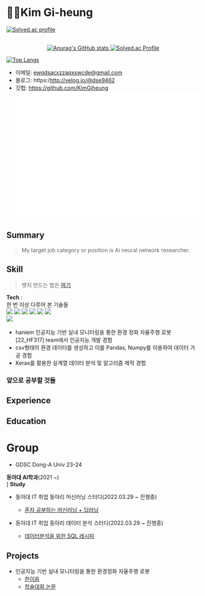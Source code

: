 # 🐱‍💻Kim Gi-heung 
<a href="https://github.com/mazassumnida/mazassumnida">
  <img src="http://mazassumnida.wtf/api/mini/generate_badge?boj=koosaga" alt="Solved.ac profile"/>
</a>
<br>
<br>  
<p align="center">
  <a href="https://github.com/KimGiheung">
    <img src="https://github-readme-stats.vercel.app/api?username=KimGiheung&theme=dark&show_icons=true" alt="Anurag's GitHub stats"/>
  </a>
  <a href="https://solved.ac/dse9462/">
    <img src="http://mazassumnida.wtf/api/v2/generate_badge?boj=dse9462" alt="Solved.ac Profile"/>
  </a>
</p>
  <a href="https://github.com/KimGiheung">
    <img src="https://github-readme-stats.vercel.app/api/top-langs/?username=KimGiheung&layout=compact" alt="Top Langs"/>
  </a>
  
- 이메일: ewqdsacxzzaqxswcde@gmail.com
- 블로그: https:/http://velog.io/@dse9462
- 깃헙: https://github.com/KimGiheung  
![Metrics](/github-metrics.svg)

## Summary
> My target job category or position is Ai neural network researcher.

## Skill
> 뱃지 만드는 법은 [여기](https://2dowon.netlify.app/etc/github-badge/)
 
**Tech** :  
한 번 이상 다루어 본 기술들   
<img src="https://img.shields.io/badge/Python-3766AB?style=flat-square&logo=Python&logoColor=white"/></a>
<img src="https://img.shields.io/badge/C++-00599C?style=flat-square&logo=C%2B%2B&logoColor=white"/></a>
<img src="https://img.shields.io/badge/C-A8B9CC?style=flat-square&logo=C&logoColor=white"/></a>
<img src="https://img.shields.io/badge/Ubuntu-E95420?style=flat-square&logo=Ubuntu&logoColor=white"/></a>
<img src="https://img.shields.io/badge/Pandas-150458?style=flat-square&logo=Pandas&logoColor=white"/></a>
<img src="https://img.shields.io/badge/Numpy-013243?style=flat-square&logo=Numpy&logoColor=white"/></a>  
<img src="https://img.shields.io/badge/scikit learn-f7931e?style=flat-square&logo=scikit-learn&logoColor=white"/></a> 

- haniem 인공지능 기반 실내 모니터링을 통한 환경 정화 자율주행 로봇[22_HF317] team에서 인공지능 개발 경험
- csv형태의 환경 데이터를 생성하고 이를 Pandas, Numpy를 이용하여 데이터 가공 경험
- Keras를 활용한 실계열 데이터 분석 및 알고리즘 제작 경험

### 앞으로 공부할 것들

## Experience

## Education  

# Group
- GDSC Dong-A Univ 23-24

**동아대 AI학과**(2021 ~)  
]
**Study**
- 동아대 IT 취업 동아리 머신러닝 스터디(2022.03.29 ~ 진행중)
  - [혼자 공부하는 머신러닝 + 딥러닝](https://g.co/kgs/3XhrQP)

- 동아대 IT 취업 동아리 데이터 분석 스터디(2022.03.29 ~ 진행중)
  - [데이터분석을 위한 SQL 레시피](https://g.co/kgs/wPVrmG)


## Projects
- 인공지능 기반 실내 모니터링을 통한 환경정화 자율주행 로봇
  - [한이음](https://www.hanium.or.kr/portal/index.do)
  - [학술대회 논문](https://github.com/KimGiheung/GreenAI_thesis/blob/fe51774bbe626f5f856e17f710e0f965279c05ff/ROS2%20%EB%A5%BC%20%ED%99%9C%EC%9A%A9%ED%95%9C%20AI%20%26%20ICT%20%EA%B8%B0%EB%B0%98%20%EC%9E%90%EC%9C%A8%EC%A3%BC%ED%96%89%20%EA%B3%B5%EA%B8%B0%EC%B2%AD%EC%A0%95%EA%B8%B0%20%EC%97%B0%EA%B5%AC.pdf)    

<br>
